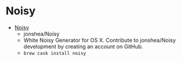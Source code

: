 # Noisy
- [Noisy](https://github.com/jonshea/Noisy)
  -  jonshea/Noisy
  - White Noisy Generator for OS X. Contribute to jonshea/Noisy development by creating an account on GitHub.
  - `brew cask install noisy`
